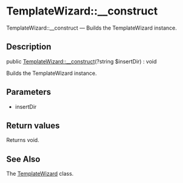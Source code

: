 TemplateWizard::__construct
================

TemplateWizard::__construct — Builds the TemplateWizard instance.

Description
---------------


public [TemplateWizard::__construct](https://github.com/lingtalfi/DocTools/blob/master/doc/api/DocTools/TemplateWizard/TemplateWizard/__construct.md)(?string $insertDir) : void




Builds the TemplateWizard instance.




Parameters
--------------


- insertDir

    


Return values
----------------

Returns void.









See Also
-----------

The [TemplateWizard](https://github.com/lingtalfi/DocTools/blob/master/doc/api/DocTools/TemplateWizard/TemplateWizard.md) class.
